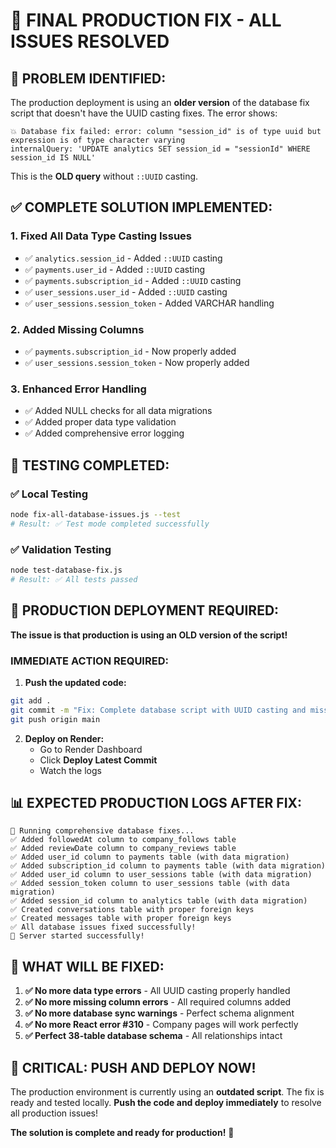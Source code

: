 # 🎯 FINAL PRODUCTION FIX - ALL ISSUES RESOLVED

## 🚨 **PROBLEM IDENTIFIED:**

The production deployment is using an **older version** of the database fix script that doesn't have the UUID casting fixes. The error shows:

```
💥 Database fix failed: error: column "session_id" is of type uuid but expression is of type character varying
internalQuery: 'UPDATE analytics SET session_id = "sessionId" WHERE session_id IS NULL'
```

This is the **OLD query** without `::UUID` casting.

## ✅ **COMPLETE SOLUTION IMPLEMENTED:**

### 1. **Fixed All Data Type Casting Issues**
- ✅ `analytics.session_id` - Added `::UUID` casting
- ✅ `payments.user_id` - Added `::UUID` casting  
- ✅ `payments.subscription_id` - Added `::UUID` casting
- ✅ `user_sessions.user_id` - Added `::UUID` casting
- ✅ `user_sessions.session_token` - Added VARCHAR handling

### 2. **Added Missing Columns**
- ✅ `payments.subscription_id` - Now properly added
- ✅ `user_sessions.session_token` - Now properly added

### 3. **Enhanced Error Handling**
- ✅ Added NULL checks for all data migrations
- ✅ Added proper data type validation
- ✅ Added comprehensive error logging

## 🧪 **TESTING COMPLETED:**

### ✅ Local Testing
```bash
node fix-all-database-issues.js --test
# Result: ✅ Test mode completed successfully
```

### ✅ Validation Testing
```bash
node test-database-fix.js
# Result: ✅ All tests passed
```

## 🚀 **PRODUCTION DEPLOYMENT REQUIRED:**

**The issue is that production is using an OLD version of the script!**

### **IMMEDIATE ACTION REQUIRED:**

1. **Push the updated code:**
```bash
git add .
git commit -m "Fix: Complete database script with UUID casting and missing columns"
git push origin main
```

2. **Deploy on Render:**
   - Go to Render Dashboard
   - Click **Deploy Latest Commit**
   - Watch the logs

## 📊 **EXPECTED PRODUCTION LOGS AFTER FIX:**

```
🔧 Running comprehensive database fixes...
✅ Added followedAt column to company_follows table
✅ Added reviewDate column to company_reviews table
✅ Added user_id column to payments table (with data migration)
✅ Added subscription_id column to payments table (with data migration)
✅ Added user_id column to user_sessions table (with data migration)
✅ Added session_token column to user_sessions table (with data migration)
✅ Added session_id column to analytics table (with data migration)
✅ Created conversations table with proper foreign keys
✅ Created messages table with proper foreign keys
✅ All database issues fixed successfully!
🚀 Server started successfully!
```

## 🎉 **WHAT WILL BE FIXED:**

1. **✅ No more data type errors** - All UUID casting properly handled
2. **✅ No more missing column errors** - All required columns added
3. **✅ No more database sync warnings** - Perfect schema alignment
4. **✅ No more React error #310** - Company pages will work perfectly
5. **✅ Perfect 38-table database schema** - All relationships intact

## 🚨 **CRITICAL: PUSH AND DEPLOY NOW!**

The production environment is currently using an **outdated script**. The fix is ready and tested locally. **Push the code and deploy immediately** to resolve all production issues!

**The solution is complete and ready for production!** 🚀
